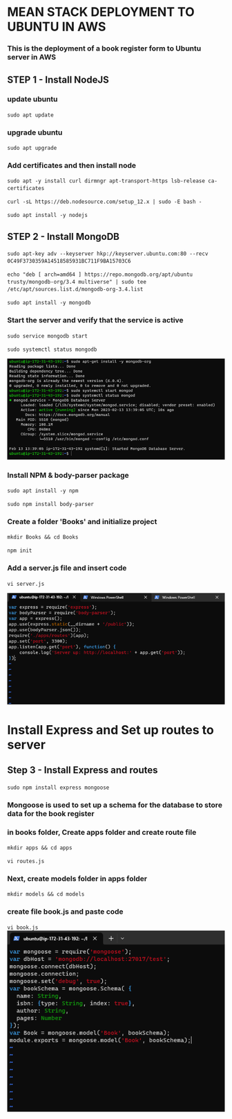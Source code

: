 # MEAN STACK DEPLOYMENT TO UBUNTU IN AWS

### This is the deployment of a book register form to Ubuntu server in AWS

## STEP 1 - Install NodeJS

### update ubuntu
`sudo apt update`

### upgrade ubuntu
`sudo apt upgrade`

### Add certificates and then install node
`sudo apt -y install curl dirmngr apt-transport-https lsb-release ca-certificates`

`curl -sL https://deb.nodesource.com/setup_12.x | sudo -E bash -`

`sudo apt install -y nodejs`

## STEP 2 - Install MongoDB
`sudo apt-key adv --keyserver hkp://keyserver.ubuntu.com:80 --recv 0C49F3730359A14518585931BC711F9BA15703C6`

`echo "deb [ arch=amd64 ] https://repo.mongodb.org/apt/ubuntu trusty/mongodb-org/3.4 multiverse" | sudo tee /etc/apt/sources.list.d/mongodb-org-3.4.list`

`sudo apt install -y mongodb`

### Start the server and verify that the service is active
`sudo service mongodb start`

`sudo systemctl status mongodb`

![mongodb](/images/mongodb-run.PNG)

### Install NPM & body-parser package
`sudo apt install -y npm`

`sudo npm install body-parser`

### Create a folder 'Books' and initialize project
`mkdir Books && cd Books`

`npm init`

### Add a server.js file and insert code
`vi server.js`

![server](/images/server.PNG)


# Install Express and Set up routes to server

## Step 3 - Install Express and routes

`sudo npm install express mongoose`

### Mongoose is used to set up a schema for the database to store data for the book register

###  in books folder, Create apps folder and create route file
`mkdir apps && cd apps`

`vi routes.js`


### Next, create models folder in apps folder
`mkdir models && cd models`

### create file book.js and paste code
`vi book.js`
![book model](/images/book-model.PNG)

